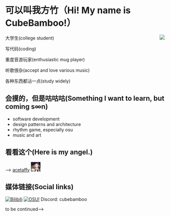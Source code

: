# 可以叫我方竹（Hi! My name is CubeBamboo!）

<a href="https://github.com/anuraghazra/github-readme-stats">
  <img align="right" src="https://github-readme-stats.vercel.app/api/top-langs/?username=CubeBamboo&layout=compact&repo=github-readme-stats" />
</a>

大学生(college student)

写代码(coding)

重度音游玩家(enthusiastic mug player)

听歌很杂(accept and love various music)

各种东西都沾一点(study widely)

## 会摸的，但是咕咕咕(Something I want to learn, but coming s∞n)
- software development
- design patterns and architecture
- rhythm game, especially osu
- music and art

## 看看这个(Here is my angel.)

--> 
<font color="grey"><a href="https://space.bilibili.com/1265680561">acetaffy</a></font>
<img src="res/taffy1.png" width="30" height="30"/>

## 媒体链接(Social links)
[![Bilibili](https://img.shields.io/badge/-CubeBamboo-00a1d6?style=flat-square&logo=bilibili&logoColor=fff)](https://space.bilibili.com/34977477)
[![OSU!](https://img.shields.io/badge/-CubeBamboo-EF6DA7?style=flat-square&logo=osu&logoColor=white&labelColor=EF6DA7)](https://osu.ppy.sh/users/30920469)
Discord: cubebamboo

to be continued-->
